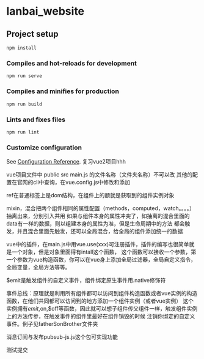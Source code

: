 # lanbai_website

## Project setup
```
npm install
```

### Compiles and hot-reloads for development
```
npm run serve
```

### Compiles and minifies for production
```
npm run build
```

### Lints and fixes files
```
npm run lint
```

### Customize configuration
See [Configuration Reference](https://cli.vuejs.org/config/).
复习vue2项目hhh


vue项目文件中 public src main.js 的文件名称（文件夹名称）不可以改
其他的配置在官网的cli中查询，在vue.config.js中修改和添加

ref在普通标签上是dom结构，在组件上的额就是获取到的组件实例对象

mixin，混合把两个组件相同的属性配置（methods，computed，watch。。。。）抽离出来，分别引入共用
如果与组件本身的属性冲突了，如抽离的混合里面的data有一样的数据，则以组建本身的属性为准，但是生命周期中的方法
都会触发，并且混合里面先触发，还可以全局混合，给全局的组件添加统一的数据

vue中的插件，在main.js中用vue.use(xxx)可注册插件，插件的编写也很简单就是一个对象，但是对象里面得有intall这个函数，
这个函数可以接收一个参数，第一个参数为vue构造函数，你可以在vue身上添加全局过滤器，全局自定义指令，全局变量，全局方法等等。

$emit是触发组件的自定义事件，组件绑定原生事件用.native修饰符

事件总线：原理就是利用所有组件都可以访问到组件构造函数或者vue实例的构造函数，在他们共同都可以访问到的地方添加一个组件实例（或者vue实例）
这个实例拥有$emit,$on,$off等函数，因此就可以想子组件传父组件一样，触发组件实例上的方法传参，在触发事件的组件里最好在组件销毁的时候
注销你绑定的自定义事件。例子见fatherSonBrother文件夹

消息订阅与发布pubsub-js.js这个包可实现功能

测试提交







